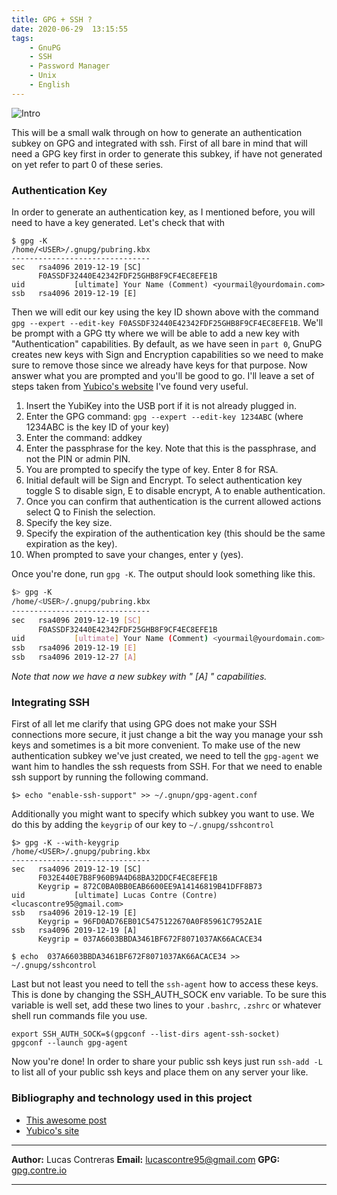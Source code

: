 ```yaml
---
title: GPG + SSH ?
date: 2020-06-29  13:15:55
tags:
    - GnuPG
    - SSH
    - Password Manager
    - Unix
    - English
---
```

![Intro](/images/posts/gpg_1_banner.jpg)

This will be a small walk through on how to generate an authentication subkey on GPG and integrated with ssh. First of all bare in mind that will need a GPG key first in order to generate this subkey, if have not generated on yet refer to part 0 of these series.

### Authentication Key

In order to generate an authentication key, as I mentioned before, you will need to have a key generated. Let's check that with
```shell
$ gpg -K                                                       
/home/<USER>/.gnupg/pubring.kbx
-------------------------------
sec   rsa4096 2019-12-19 [SC]
      F0ASSDF32440E42342FDF25GHB8F9CF4EC8EFE1B
uid           [ultimate] Your Name (Comment) <yourmail@yourdomain.com>
ssb   rsa4096 2019-12-19 [E]
```

Then we will edit our key using the key ID shown above with the command `gpg --expert --edit-key F0ASSDF32440E42342FDF25GHB8F9CF4EC8EFE1B`. We'll be prompt with a GPG tty where we will be able to add a new key with "Authentication" capabilities. By default, as we have seen in `part 0`, GnuPG creates new keys with Sign and Encryption capabilities so we need to make sure to remove those since we already have keys for that purpose.
Now answer what you are prompted and you'll be good to go. I'll leave a set of steps taken from [Yubico's website](https://support.yubico.com/support/solutions/articles/15000006420-using-your-yubikey-with-openpgp) I've found very useful.

1. Insert the YubiKey into the USB port if it is not already plugged in.
2. Enter the GPG command: `gpg --expert --edit-key 1234ABC` (where 1234ABC is the key ID of your key)
3. Enter the command: addkey
4. Enter the passphrase for the key. Note that this is the passphrase, and not the PIN or admin PIN.
5. You are prompted to specify the type of key. Enter 8 for RSA.
6. Initial default will be Sign and Encrypt. To select authentication key toggle S to disable sign, E to disable encrypt, A to enable authentication.
7. Once you can confirm that authentication is the current allowed actions select Q to Finish the selection.
8. Specify the key size.
9. Specify the expiration of the authentication key (this should be the same expiration as the key).
10. When prompted to save your changes, enter y (yes).

Once you're done, run `gpg -K`. The output should look something like this.

```bash
$> gpg -K                                                       
/home/<USER>/.gnupg/pubring.kbx
-------------------------------
sec   rsa4096 2019-12-19 [SC]
      F0ASSDF32440E42342FDF25GHB8F9CF4EC8EFE1B
uid           [ultimate] Your Name (Comment) <yourmail@yourdomain.com>
ssb   rsa4096 2019-12-19 [E]
ssb   rsa4096 2019-12-27 [A]
```
*Note that now we have a new subkey with " [A] " capabilities.* 

### Integrating SSH

First of all let me clarify that using GPG does not make your SSH connections more secure, it just change a bit the way you manage your ssh keys and sometimes is a bit more convenient.
To make use of the new authentication subkey we've just created, we need to tell the `gpg-agent` we want him to handles the ssh requests from SSH. For that we need to enable ssh support by running the following command.

```shell
$> echo "enable-ssh-support" >> ~/.gnupn/gpg-agent.conf
```

Additionally you might want to specify which subkey you want to use. We do this by adding the `keygrip` of our key to `~/.gnupg/sshcontrol`

```shelL
$> gpg -K --with-keygrip
/home/<USER>/.gnupg/pubring.kbx
-------------------------------
sec   rsa4096 2019-12-19 [SC]
      F032E440E7B8F960B9A4D68BA32DDCF4EC8EFE1B
      Keygrip = 872C0BA0BB0EAB6600EE9A14146819B41DFF8B73
uid           [ultimate] Lucas Contre (Contre) <lucascontre95@gmail.com>
ssb   rsa4096 2019-12-19 [E]
      Keygrip = 96FD0AD76EB01C5475122670A0F85961C7952A1E
ssb   rsa4096 2019-12-19 [A]
      Keygrip = 037A6603BBDA3461BF672F8071037AK66ACACE34

$ echo  037A6603BBDA3461BF672F8071037AK66ACACE34 >> ~/.gnupg/sshcontrol
```

Last but not least you need to tell the `ssh-agent` how to access these keys. This is done by changing the SSH_AUTH_SOCK env variable.
To be sure this variable is well set, add these two lines to your `.bashrc`, `.zshrc` or whatever shell run commands file you use.

```
export SSH_AUTH_SOCK=$(gpgconf --list-dirs agent-ssh-socket)
gpgconf --launch gpg-agent
```

Now you're done! In order to share your public ssh keys just run `ssh-add -L` to list all of your public ssh keys and place them on any server your like. 

### Bibliography and technology used in this project

* [This awesome post](https://opensource.com/article/19/4/gpg-subkeys-ssh#:~:text=When%20you%20use%20SSH%2C%20a,gnupg%2Fgpg%2Dagent.)
* [Yubico's site](https://support.yubico.com/support/solutions/articles/15000006420-using-your-yubikey-with-openpgp)
---------------------------

**Author:** Lucas Contreras
**Email:** lucascontre95@gmail.com
**GPG:** [gpg.contre.io](https://gpg.contre.io)

---


